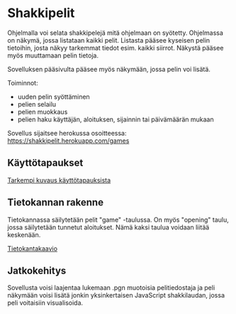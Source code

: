 # Shakkipelit

Ohjelmalla voi selata shakkipelejä mitä ohjelmaan on syötetty. Ohjelmassa on näkymä, jossa listataan kaikki pelit. Listasta pääsee kyseisen pelin tietoihin, josta näkyy tarkemmat tiedot esim. kaikki siirrot. Näkystä pääsee myös muuttamaan pelin tietoja.

Sovelluksen pääsivulta pääsee myös näkymään, jossa pelin voi lisätä.

Toiminnot:
- uuden pelin syöttäminen
- pelien selailu
- pelien muokkaus
- pelien haku käyttäjän, aloituksen, sijainnin tai päivämäärän mukaan

Sovellus sijaitsee herokussa osoitteessa: https://shakkipelit.herokuapp.com/games

## Käyttötapaukset

[Tarkempi kuvaus käyttötapauksista](https://github.com/AlecSiikaluoma/Shakkipelit/blob/master/documentation/kayttotapaukset.md)

## Tietokannan rakenne

Tietokannassa säilytetään pelit "game" -taulussa. On myös "opening" taulu, jossa säilytetään tunnetut aloitukset. Nämä kaksi taulua voidaan liitää keskenään.

[Tietokantakaavio](https://github.com/AlecSiikaluoma/Shakkipelit/blob/master/documentation/tietokantakaavio.jpg)

## Jatkokehitys

Sovellusta voisi laajentaa lukemaan .pgn muotoisia pelitiedostaja ja peli näkymään voisi lisätä jonkin yksinkertaisen JavaScript shakkilaudan, jossa peli voitaisiin visualisoida.
